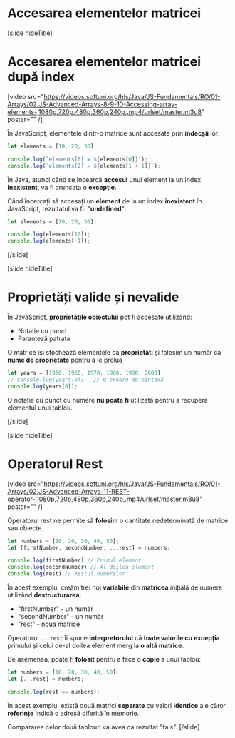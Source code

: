 
# Accesarea elementelor matricei

[slide hideTitle]

# Accesarea elementelor matricei după index

[video src="https://videos.softuni.org/hls/Java/JS-Fundamentals/RO/01-Arrays/02.JS-Advanced-Arrays-8-9-10-Accessing-array-elements-,1080p,720p,480p,360p,240p,.mp4/urlset/master.m3u8" poster="" /]

În JavaScript, elementele dintr-o matrice sunt accesate prin **indecșii** lor:

```js live
let elements = [10, 20, 30];

console.log(`elements[0] = ${elements[0]}`);
console.log(`elements[2] = ${elements[1 + 1]}`);
```

În Java, atunci când se încearcă **accesul** unui element la un index **inexistent**, va fi aruncata o **excepție**.

Când încercați să accesați un **element** de la un index **inexistent** în JavaScript, rezultatul va fi: "**undefined**":

```js live
let elements = [10, 20, 30];

console.log(elements[10]);
console.log(elements[-1]);
```

[/slide]

[slide hideTitle]

# Proprietăți valide și nevalide

În JavaScript, **proprietățile obiectului** pot fi accesate utilizând:

- Notație cu punct
- Paranteză patrata

O matrice își stochează elementele ca **proprietăți** și folosim un număr ca **nume de proprietate** pentru a le prelua

```js live
let years = [1950, 1960, 1970, 1980, 1990, 2000];
// console.log(years.0);   // O eroare de sintaxă
console.log(years[0]);
```
O notație cu punct cu numere **nu poate fi** utilizată pentru a recupera elementul unui tablou.

[/slide]

[slide hideTitle]

# Operatorul Rest

[video src="https://videos.softuni.org/hls/Java/JS-Fundamentals/RO/01-Arrays/02.JS-Advanced-Arrays-11-REST-operator-,1080p,720p,480p,360p,240p,.mp4/urlset/master.m3u8" poster="" /]

Operatorul rest ne permite să **folosim** o cantitate nedeterminată de matrice sau obiecte.

```js live
let numbers = [10, 20, 30, 40, 50];
let [firstNumber, secondNumber, ...rest] = numbers;

console.log(firstNumber) // Primul element
console.log(secondNumber) // Al doilea element
console.log(rest) // Restul numerelor
```

În acest exemplu, creăm trei noi **variabile** din **matricea** inițială de numere utilizând **destructurarea**:

- "firstNumber" - un număr
- "secondNumber" - un număr
- "rest" - noua matrice

Operatorul `...rest`  îi spune **interpretorului** că **toate valorile cu excepția** primului și celui de-al doilea element merg la **o altă matrice**.

De asemenea, poate fi **folosit** pentru a face o **copie** a unui tablou:

```js live
let numbers = [10, 20, 30, 40, 50];
let [...rest] = numbers;

console.log(rest == numbers);
```

În acest exemplu, există două matrici **separate** cu valori **identice** ale căror **referințe** indică o adresă diferită în memorie.

Compararea celor două tablouri va avea ca rezultat "fals".
[/slide]
